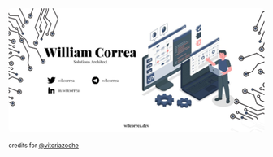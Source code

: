 <img src="https://github.com/wilcorrea/wilcorrea/blob/main/IISrEtAk.jpg?raw=true" style="border-radius: 5px"/>

<small>credits for <a href="https://github.com/vitoriazoche">@vitoriazoche</a></small>
